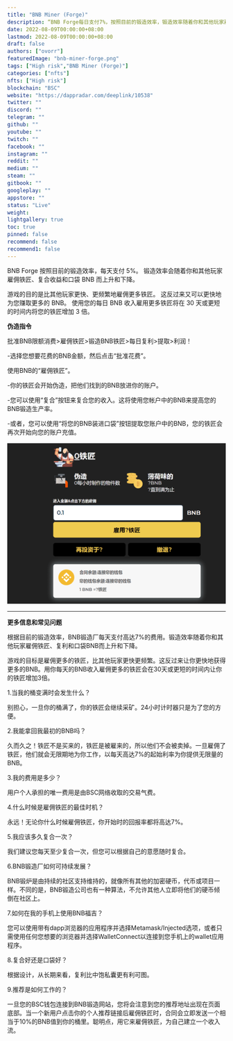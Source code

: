 ```yaml
---
title: "BNB Miner (Forge)"
description: “BNB Forge每日支付7%，按照目前的锻造效率，锻造效率随着你和其他玩家雇佣铁匠而上升和下降”
date: 2022-08-09T00:00:00+08:00
lastmod: 2022-08-09T00:00:00+08:00
draft: false
authors: ["ovorr"]
featuredImage: "bnb-miner-forge.png"
tags: ["High risk","BNB Miner (Forge)"]
categories: ["nfts"]
nfts: ["High risk"]
blockchain: "BSC"
website: "https://dappradar.com/deeplink/10538"
twitter: ""
discord: ""
telegram: ""
github: ""
youtube: ""
twitch: ""
facebook: ""
instagram: ""
reddit: ""
medium: ""
steam: ""
gitbook: ""
googleplay: ""
appstore: ""
status: "Live"
weight: 
lightgallery: true
toc: true
pinned: false
recommend: false
recommend1: false
---
```

<p>BNB Forge 按照目前的锻造效率，每天支付 5%。 锻造效率会随着你和其他玩家雇佣铁匠、复合收益和口袋 BNB 而上升和下降。</p>
<p>游戏的目的是比其他玩家更快、更频繁地雇佣更多铁匠。 这反过来又可以更快地为您赚取更多的 BNB。 使用您的每日 BNB 收入雇用更多铁匠将在 30 天或更短的时间内将您的铁匠增加 3 倍。</p>

**伪造指令**

批准BNB限额消费>雇佣铁匠>锻造BNB铁匠>每日复利>提取>利润！

-选择您想要花费的BNB金额，然后点击“批准花费”。

使用BNB的“雇佣铁匠”。

-你的铁匠会开始伪造，把他们找到的BNB放进你的账户。

-您可以使用“复合”按钮来复合您的收入。这将使用您帐户中的BNB来提高您的BNB锻造生产率。

-或者，您可以使用“将您的BNB装进口袋”按钮提取您账户中的BNB，您的铁匠会再次开始向您的账户充值。

![a](a.png)





---

**更多信息和常见问题**

根据目前的锻造效率，BNB锻造厂每天支付高达7%的费用。锻造效率随着你和其他玩家雇佣铁匠、复利和口袋BNB而上升和下降。

游戏的目标是雇佣更多的铁匠，比其他玩家更快更频繁。这反过来让你更快地获得更多的BNB。用你每天的BNB收入雇佣更多的铁匠会在30天或更短的时间内让你的铁匠增加3倍。

1.当我的桶变满时会发生什么？

别担心，一旦你的桶满了，你的铁匠会继续采矿。24小时计时器只是为了您的方便。



2.我能拿回我最初的BNB吗？

久而久之！铁匠不是买来的，铁匠是被雇来的，所以他们不会被卖掉。一旦雇佣了铁匠，他们就会无限期地为你工作，以每天高达7%的起始利率为你提供无限量的BNB。



3.我的费用是多少？

用户个人承担的唯一费用是由BSC网络收取的交易气费。



4.什么时候是雇佣铁匠的最佳时机？

永远！无论你什么时候雇佣铁匠，你开始时的回报率都将高达7%。



5.我应该多久复合一次？

我们建议您每天至少复合一次，但您可以根据自己的意愿随时复合。



6.BNB锻造厂如何可持续发展？

BNB锻炉是由持续的社区支持维持的，就像所有其他的加密硬币，代币或项目一样。不同的是，BNB锻造公司也有一种算法，不允许其他人立即将他们的硬币倾倒在社区上。



7.如何在我的手机上使用BNB福吉？

您可以使用带有dapp浏览器的应用程序并选择Metamask/Injected选项，或者只需使用任何您想要的浏览器并选择WalletConnect以连接到您手机上的wallet应用程序。



8.复合好还是口袋好？

根据设计，从长期来看，复利比中饱私囊更有利可图。



9.推荐是如何工作的？

一旦您的BSC钱包连接到BNB锻造网站，您将会注意到您的推荐地址出现在页面底部。当一个新用户点击你的个人推荐链接后雇佣铁匠时，合同会立即发送一个相当于10%的BNB值到你的桶里。聪明点，用它来雇佣铁匠，为自己建立一个收入流。